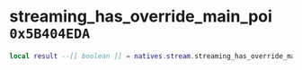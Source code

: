 # streaming_has_override_main_poi `0x5B404EDA`

```lua
local result --[[ boolean ]] = natives.stream.streaming_has_override_main_poi()
```